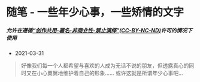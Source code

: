 # 随笔 - 一些年少心事，一些矫情的文字
##### 允许在遵循[“**创作共用-署名-非商业性-禁止演绎”**(*CC-BY-NC-ND*)](https://creativecommons.org/licenses/by-nc-nd/4.0/deed.zh)许可的情况下使用

- 2021-03-31
> 好像我们每一个人都希望与喜欢的人成为无话不说的朋友，但透露真心的同时又在小心翼翼地维护着自己的形象…… 或许这就是所谓年少心事吧…
